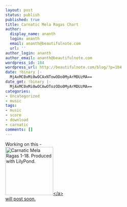 ```yaml
---
layout: post
status: publish
published: true
title: Carnatic Mela Ragas Chart
author:
  display_name: ananth
  login: ananth
  email: ananth@beautifulnote.com
  url: ''
author_login: ananth
author_email: ananth@beautifulnote.com
wordpress_id: 184
wordpress_url: http://beautifulnote.com/blog/?p=184
date: !binary |-
  MjAxMC0xMi0wOCAxNTowODo0MyArMDUzMA==
date_gmt: !binary |-
  MjAxMC0xMi0wOCAwOTozODo0MyArMDUzMA==
categories:
- Uncategorized
- music
tags:
- music
- score
- download
- carnatic
comments: []
---
```

<p>Working on this -<br />
<a href="http:&#47;&#47;twitpic.com&#47;2pie84" title="Carnatic Mela Ragas 1-18."><img src="http:&#47;&#47;twitpic.com&#47;show&#47;thumb&#47;2pie84.png" width="150" height="150" alt="Carnatic Mela Ragas 1-18. Produced with LilyPond."><&#47;a><br />
will post soon.</p>
